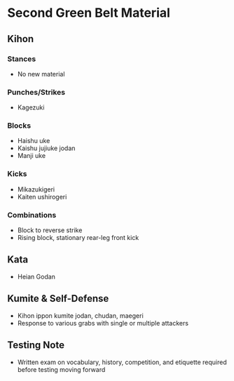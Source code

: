 # Second Green Belt Material

## Kihon

### Stances

* No new material

### Punches/Strikes

* Kagezuki

### Blocks

* Haishu uke
* Kaishu jujiuke jodan
* Manji uke

### Kicks

* Mikazukigeri
* Kaiten ushirogeri

### Combinations

* Block to reverse strike
* Rising block, stationary rear-leg front kick

## Kata

* Heian Godan

## Kumite &amp; Self-Defense

* Kihon ippon kumite jodan, chudan, maegeri
* Response to various grabs with single or multiple attackers

## Testing Note

* Written exam on vocabulary, history, competition, and etiquette required before testing moving forward
